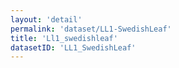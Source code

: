 ```yaml
---
layout: 'detail'
permalink: 'dataset/LL1-SwedishLeaf'
title: 'Ll1_swedishleaf'
datasetID: 'LL1_SwedishLeaf'
---
```

